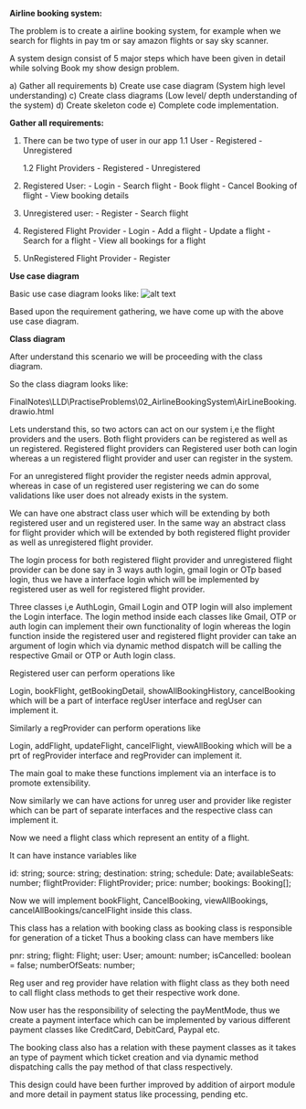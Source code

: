 **Airline booking system:**

The problem is to create a airline booking system, for example when we search for flights in 
pay tm or say amazon flights or say sky scanner.


A system design consist of 5 major steps which have been given in detail while solving Book my show design problem.

a) Gather all requirements
b) Create use case diagram (System high level understanding)
c) Create class diagrams (Low level/ depth understanding of the system)
d) Create skeleton code
e) Complete code implementation.


**Gather all requirements:**

1) There can be two type of user in our app
     1.1 User
          - Registered
          - Unregistered
  
     1.2 Flight Providers
          - Registered
          - Unregistered

2) Registered User:
          - Login
          - Search flight
          - Book flight
          - Cancel Booking of flight
          - View booking details

3) Unregistered user:
          - Register
          - Search flight

4) Registered Flight Provider
          - Login
          - Add a flight
          - Update a flight
          - Search for a flight
          - View all bookings for a flight
  
5) UnRegistered Flight Provider
          - Register


**Use case diagram**

Basic use case diagram looks like: ![alt text](../LLD/PractiseProblems/02_AirlineBookingSystem/Diagrams/UseCaseDiagram.png)

Based upon the requirement gathering, we have come up with the above use case diagram.


**Class diagram**

After understand this scenario we will be proceeding with the class diagram.

So the class diagram looks like:

FinalNotes\LLD\PractiseProblems\02_AirlineBookingSystem\AirLineBooking.drawio.html

Lets understand this, so two actors can act on our system i,e the flight providers and the users.
Both flight providers can be registered as well as un registered. Registered flight providers can Registered user
both can login whereas a un registered flight provider and user can register in the system.

For an unregistered flight provider the register needs admin approval, whereas in case of un registered user registering
we can do some validations like user does not already exists in the system.

We can have one abstract class user which will be extending by both registered user and un registered user.
In the same way an abstract class for flight provider which will be extended by both registered flight provider as well
as unregistered flight provider.

The login process for both registered flight provider and unregistered flight provider can be done say in 3 ways
auth login, gmail login or OTp based login, thus we have a interface login which will be implemented by 
registered user as well for registered flight provider.

Three classes i,e AuthLogin, Gmail Login and OTP login will also implement the Login interface.
The login method inside each classes like Gmail, OTP or auth login can implement their own functionality of login
whereas the login function inside the registered user and registered flight provider can take an argument of login
which via dynamic method dispatch will be calling the respective Gmail or OTP or Auth login class.

Registered user can perform  operations like 

Login, bookFlight, getBookingDetail, showAllBookingHistory, cancelBooking which will be a part of interface
regUser interface and regUser can implement it.

Similarly a regProvider can perform operations like

Login, addFlight, updateFlight, cancelFlight, viewAllBooking which will be a prt of regProvider interface and
regProvider can implement it.

The main goal to make these functions implement via an interface is to promote extensibility.

Now similarly we can have actions for unreg user and provider like register which can be part of separate
interfaces and the respective class can implement it.

Now we need a flight class which represent an entity of a flight.

It can have instance variables like

id: string;
source: string;
destination: string;
schedule: Date;
availableSeats: number;
flightProvider: FlightProvider;
price: number;
bookings: Booking[];

Now we will implement bookFlight, CancelBooking, viewAllBookings, cancelAllBookings/cancelFlight
inside this class.

This class has a relation with booking class as booking class is responsible for generation of a ticket
Thus a booking class can have members like

pnr: string;
flight: Flight;
user: User;
amount: number;
isCancelled: boolean = false;
numberOfSeats: number;

Reg user and reg provider have relation with flight class as they both need to call flight class methods to
get their respective work done.

Now user has the responsibility of selecting the payMentMode, thus we create a payment interface which can be
implemented by various different payment classes like CreditCard, DebitCard, Paypal etc.

The booking class also has a relation with these payment classes as it takes an type of payment which ticket  creation
and via dynamic method dispatching calls the pay method of that class respectively.


This design could have been further improved by addition of airport module and more detail in payment status like
processing, pending etc.
